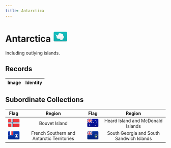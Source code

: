 ```yaml
---
title: Antarctica
---
```


# Antarctica <img src="images/FlagKit/AN@2x.png" class="flagkit">

Including outlying islands.

## Records

| Image | Identity |
| :---: | :--- |

## Subordinate Collections

| Flag | Region | Flag | Region |
| :---: | :---: | :---: | :---: |
| ![BV](images/FlagKit/AN/BV/BV@2x.png) | Bouvet Island | ![HM](images/FlagKit/OC/HM/HM@2x.png) | Heard Island and McDonald Islands |
| ![TF](images/FlagKit/AF/TF/TF@2x.png) | French Southern and Antarctic Territories | ![GS](images/FlagKit/SA/GS/GS@2x.png) | South Georgia and South Sandwich Islands |
